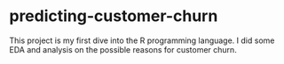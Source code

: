 # predicting-customer-churn
This project is my first dive into the R programming language. I did some EDA and analysis on the possible reasons for customer churn.
